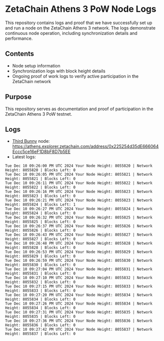 # ZetaChain Athens 3 PoW Node Logs
This repository contains logs and proof that we have successfully set up and run a node on the ZetaChain Athens 3 network. The logs demonstrate continuous node operation, including synchronization details and performance.

## Contents
- Node setup information
- Synchronization logs with block height details
- Ongoing proof of work logs to verify active participation in the ZetaChain network

## Purpose
This repository serves as documentation and proof of participation in the ZetaChain Athens 3 PoW testnet.

## Logs

- [Third Bunny](https://thirdbunny.xyz/) node: https://athens.explorer.zetachain.com/address/0x225254d35dE666064Eccc5ce16eF1D8bF8D7b5EE
- Latest logs:
```
Tue Dec 10 09:26:00 PM UTC 2024 Your Node Height: 8055820 | Network Height: 8055820 | Blocks Left: 0
Tue Dec 10 09:26:05 PM UTC 2024 Your Node Height: 8055821 | Network Height: 8055821 | Blocks Left: 0
Tue Dec 10 09:26:11 PM UTC 2024 Your Node Height: 8055822 | Network Height: 8055822 | Blocks Left: 0
Tue Dec 10 09:26:16 PM UTC 2024 Your Node Height: 8055823 | Network Height: 8055823 | Blocks Left: 0
Tue Dec 10 09:26:21 PM UTC 2024 Your Node Height: 8055823 | Network Height: 8055824 | Blocks Left: 1
Tue Dec 10 09:26:27 PM UTC 2024 Your Node Height: 8055824 | Network Height: 8055824 | Blocks Left: 0
Tue Dec 10 09:26:32 PM UTC 2024 Your Node Height: 8055825 | Network Height: 8055825 | Blocks Left: 0
Tue Dec 10 09:26:37 PM UTC 2024 Your Node Height: 8055826 | Network Height: 8055826 | Blocks Left: 0
Tue Dec 10 09:26:43 PM UTC 2024 Your Node Height: 8055827 | Network Height: 8055827 | Blocks Left: 0
Tue Dec 10 09:26:48 PM UTC 2024 Your Node Height: 8055828 | Network Height: 8055828 | Blocks Left: 0
Tue Dec 10 09:26:53 PM UTC 2024 Your Node Height: 8055829 | Network Height: 8055829 | Blocks Left: 0
Tue Dec 10 09:26:59 PM UTC 2024 Your Node Height: 8055830 | Network Height: 8055830 | Blocks Left: 0
Tue Dec 10 09:27:04 PM UTC 2024 Your Node Height: 8055831 | Network Height: 8055831 | Blocks Left: 0
Tue Dec 10 09:27:10 PM UTC 2024 Your Node Height: 8055832 | Network Height: 8055832 | Blocks Left: 0
Tue Dec 10 09:27:15 PM UTC 2024 Your Node Height: 8055833 | Network Height: 8055833 | Blocks Left: 0
Tue Dec 10 09:27:20 PM UTC 2024 Your Node Height: 8055834 | Network Height: 8055834 | Blocks Left: 0
Tue Dec 10 09:27:26 PM UTC 2024 Your Node Height: 8055834 | Network Height: 8055834 | Blocks Left: 0
Tue Dec 10 09:27:31 PM UTC 2024 Your Node Height: 8055835 | Network Height: 8055835 | Blocks Left: 0
Tue Dec 10 09:27:36 PM UTC 2024 Your Node Height: 8055836 | Network Height: 8055836 | Blocks Left: 0
Tue Dec 10 09:27:42 PM UTC 2024 Your Node Height: 8055837 | Network Height: 8055837 | Blocks Left: 0
```
